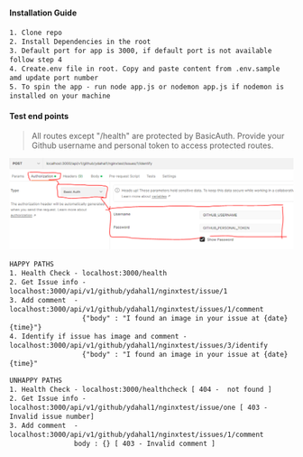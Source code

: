 #### Installation Guide

```
1. Clone repo
2. Install Dependencies in the root
3. Default port for app is 3000, if default port is not available follow step 4
4. Create.env file in root. Copy and paste content from .env.sample amd update port number
5. To spin the app - run node app.js or nodemon app.js if nodemon is installed on your machine
```

#### Test end points

> All routes except "/health" are protected by BasicAuth. Provide your Github username and personal token to access protected routes.

![basic auth post man](basicAuthPostman.PNG)

```
HAPPY PATHS
1. Health Check - localhost:3000/health
2. Get Issue info - localhost:3000/api/v1/github/ydahal1/nginxtest/issue/1
3. Add comment  - localhost:3000/api/v1/github/ydahal1/nginxtest/issues/1/comment
                  {"body" : "I found an image in your issue at {date} {time}"}
4. Identify if issue has image and comment - localhost:3000/api/v1/github/ydahal1/nginxtest/issues/3/identify
                  {"body" : "I found an image in your issue at {date} {time}"
```

```
UNHAPPY PATHS
1. Health Check - localhost:3000/healthcheck [ 404 -  not found ]
2. Get Issue info - localhost:3000/api/v1/github/ydahal1/nginxtest/issue/one [ 403 - Invalid issue number]
3. Add comment  - localhost:3000/api/v1/github/ydahal1/nginxtest/issues/1/comment
                body : {} [ 403 - Invalid comment ]
```
